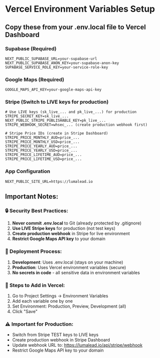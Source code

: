 # Vercel Environment Variables Setup

## Copy these from your .env.local file to Vercel Dashboard

### Supabase (Required)
```
NEXT_PUBLIC_SUPABASE_URL=your-supabase-url
NEXT_PUBLIC_SUPABASE_ANON_KEY=your-supabase-anon-key
SUPABASE_SERVICE_ROLE_KEY=your-service-role-key
```

### Google Maps (Required)
```
GOOGLE_MAPS_API_KEY=your-google-maps-api-key
```

### Stripe (Switch to LIVE keys for production)
```
# Use LIVE keys (sk_live_... and pk_live_...) for production
STRIPE_SECRET_KEY=sk_live_...
NEXT_PUBLIC_STRIPE_PUBLISHABLE_KEY=pk_live_...
STRIPE_WEBHOOK_SECRET=whsec_... (create production webhook first)

# Stripe Price IDs (create in Stripe Dashboard)
STRIPE_PRICE_MONTHLY_AUD=price_...
STRIPE_PRICE_MONTHLY_USD=price_...
STRIPE_PRICE_YEARLY_AUD=price_...
STRIPE_PRICE_YEARLY_USD=price_...
STRIPE_PRICE_LIFETIME_AUD=price_...
STRIPE_PRICE_LIFETIME_USD=price_...
```

### App Configuration
```
NEXT_PUBLIC_SITE_URL=https://lumalead.io
```

## Important Notes:

### 🔒 Security Best Practices:
1. **Never commit .env.local** to Git (already protected by .gitignore)
2. **Use LIVE Stripe keys** for production (not test keys)
3. **Create production webhook** in Stripe for live environment
4. **Restrict Google Maps API key** to your domain

### 🚀 Deployment Process:
1. **Development**: Uses .env.local (stays on your machine)
2. **Production**: Uses Vercel environment variables (secure)
3. **No secrets in code** - all sensitive data in environment variables

### 📝 Steps to Add in Vercel:
1. Go to Project Settings → Environment Variables
2. Add each variable one by one
3. Set Environment: Production, Preview, Development (all)
4. Click "Save"

### ⚠️ Important for Production:
- Switch from Stripe TEST keys to LIVE keys
- Create production webhook in Stripe Dashboard
- Update webhook URL to: https://lumalead.io/api/stripe/webhook
- Restrict Google Maps API key to your domain
